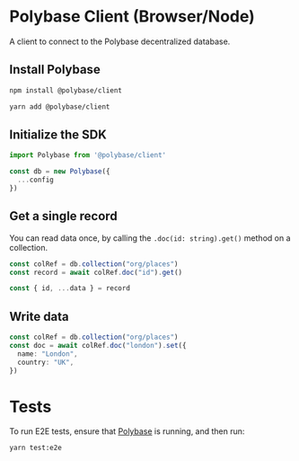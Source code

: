 # Polybase Client (Browser/Node)

A client to connect to the Polybase decentralized database.


## Install Polybase

```bash
npm install @polybase/client
```
```bash
yarn add @polybase/client
```

## Initialize the SDK

```typescript
import Polybase from '@polybase/client'

const db = new Polybase({
  ...config
})
```

## Get a single record

You can read data once, by calling the `.doc(id: string).get()` method on a collection.

```ts
const colRef = db.collection("org/places")
const record = await colRef.doc("id").get()

const { id, ...data } = record
```


## Write data 

```ts
const colRef = db.collection("org/places")
const doc = await colRef.doc("london").set({
  name: "London",
  country: "UK",
})
```


# Tests

To run E2E tests, ensure that [Polybase](https://github.com/polybase/polybase) is running, and then run:

```
yarn test:e2e
```

